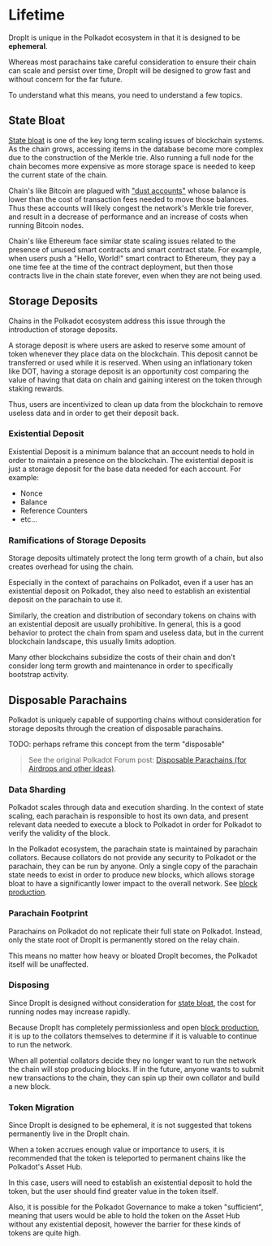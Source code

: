 # Lifetime

DropIt is unique in the Polkadot ecosystem in that it is designed to be **ephemeral**.

Whereas most parachains take careful consideration to ensure their chain can scale and persist over time, DropIt will be designed to grow fast and without concern for the far future.

To understand what this means, you need to understand a few topics.

## State Bloat

[State bloat](https://www.techopedia.com/definition/blockchain-bloat) is one of the key long term scaling issues of blockchain systems. As the chain grows, accessing items in the database become more complex due to the construction of the Merkle trie. Also running a full node for the chain becomes more expensive as more storage space is needed to keep the current state of the chain.

Chain's like Bitcoin are plagued with ["dust accounts"](https://bitcoinwiki.org/wiki/cryptocurrency-dust) whose balance is lower than the cost of transaction fees needed to move those balances. Thus these accounts will likely congest the network's Merkle trie forever, and result in a decrease of performance and an increase of costs when running Bitcoin nodes.

Chain's like Ethereum face similar state scaling issues related to the presence of unused smart contracts and smart contract state. For example, when users push a "Hello, World!" smart contract to Ethereum, they pay a one time fee at the time of the contract deployment, but then those contracts live in the chain state forever, even when they are not being used.

## Storage Deposits

Chains in the Polkadot ecosystem address this issue through the introduction of storage deposits.

A storage deposit is where users are asked to reserve some amount of token whenever they place data on the blockchain. This deposit cannot be transferred or used while it is reserved. When using an inflationary token like DOT, having a storage deposit is an opportunity cost comparing the value of having that data on chain and gaining interest on the token through staking rewards.

Thus, users are incentivized to clean up data from the blockchain to remove useless data and in order to get their deposit back.

### Existential Deposit

Existential Deposit is a minimum balance that an account needs to hold in order to maintain a presence on the blockchain. The existential deposit is just a storage deposit for the base data needed for each account. For example:

- Nonce
- Balance
- Reference Counters
- etc...

### Ramifications of Storage Deposits

Storage deposits ultimately protect the long term growth of a chain, but also creates overhead for using the chain.

Especially in the context of parachains on Polkadot, even if a user has an existential deposit on Polkadot, they also need to establish an existential deposit on the parachain to use it.

Similarly, the creation and distribution of secondary tokens on chains with an existential deposit are usually prohibitive. In general, this is a good behavior to protect the chain from spam and useless data, but in the current blockchain landscape, this usually limits adoption.

Many other blockchains subsidize the costs of their chain and don't consider long term growth and maintenance in order to specifically bootstrap activity.

## Disposable Parachains

Polkadot is uniquely capable of supporting chains without consideration for storage deposits through the creation of disposable parachains.

TODO: perhaps reframe this concept from the term "disposable"

> See the original Polkadot Forum post: [Disposable Parachains (for Airdrops and other ideas)](https://forum.polkadot.network/t/disposable-parachains-for-airdrops-and-other-ideas/5769).

### Data Sharding

Polkadot scales through data and execution sharding. In the context of state scaling, each parachain is responsible to host its own data, and present relevant data needed to execute a block to Polkadot in order for Polkadot to verify the validity of the block.

In the Polkadot ecosystem, the parachain state is maintained by parachain collators. Because collators do not provide any security to Polkadot or the parachain, they can be run by anyone. Only a single copy of the parachain state needs to exist in order to produce new blocks, which allows storage bloat to have a significantly lower impact to the overall network. See [block production](./block-production.md).

### Parachain Footprint

Parachains on Polkadot do not replicate their full state on Polkadot. Instead, only the state root of DropIt is permanently stored on the relay chain.

This means no matter how heavy or bloated DropIt becomes, the Polkadot itself will be unaffected.

### Disposing

Since DropIt is designed without consideration for [state bloat](#state-bloat), the cost for running nodes may increase rapidly.

Because DropIt has completely permissionless and open [block production](./block-production.md), it is up to the collators themselves to determine if it is valuable to continue to run the network.

When all potential collators decide they no longer want to run the network the chain will stop producing blocks. If in the future, anyone wants to submit new transactions to the chain, they can spin up their own collator and build a new block.

### Token Migration

Since DropIt is designed to be ephemeral, it is not suggested that tokens permanently live in the DropIt chain.

When a token accrues enough value or importance to users, it is recommended that the token is teleported to permanent chains like the Polkadot's Asset Hub.

In this case, users will need to establish an existential deposit to hold the token, but the user should find greater value in the token itself.

Also, it is possible for the Polkadot Governance to make a token "sufficient", meaning that users would be able to hold the token on the Asset Hub without any existential deposit, however the barrier for these kinds of tokens are quite high.
